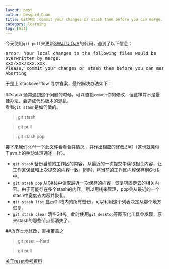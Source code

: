 ```yaml
---
layout: post
author: Desgard_Duan
title: Git冲突：commit your changes or stash them before you can merge.
category: learning
tag: [Git]
---
```

今天使用`git pull`来更新[SWJTU OJA](http://swjtu-acm.github.io)的代码，遇到了以下信息：
<div>
<pre class="brush: ps">
error: Your local changes to the following files would be 
overwritten by merge:
xxx/xxx/xxx.xxx
Please, commit your changes or stash them before you can merge.
Aborting
</pre>
</div>
于是上`stackoverflow`寻求答案，最终解决办法如下：

<!-- more -->
##stash
通常遇到这个问题的时候，可以直接`commit`你的修改：但这样并不是最佳办法，会造成代码版本的混乱。<br />
看看`git stash`是如何做的。

> git stash

> git pull

> git stash pop

接下来我们`diff`一下此文件看看合并情况，并作出相应的修改即可（这也就类似于svn上的手动处理通途一样）。

* `git stash` 备份当前的工作区的内容，从最近的一次提交中读取相关内容，让工作区保证和上次提交的内容一致。同时，将当前的工作区内容保存到Git栈中。
* `git stash pop` 从Git栈中读取最近一次保存的内容，恢复巩固走去的相关内容。由于可能存在多个stash的内容，所以用栈来管理，pop会从最近的一个stash中宽度去内容并恢复。
* `git stash list` 显示Git栈内的所有备份，可以利用这个列表决定从那个地方恢复。
* `git stash clear` 清空Git栈。此时使用`git desktop`等图形化工具会发现，原来stash的那些节点都消失了。

##放弃本地修改，直接覆盖之
> git reset --hard

> git pull

[关于reset参考资料](http://www.cnblogs.com/craftor/archive/2012/11/04/2754140.html)
